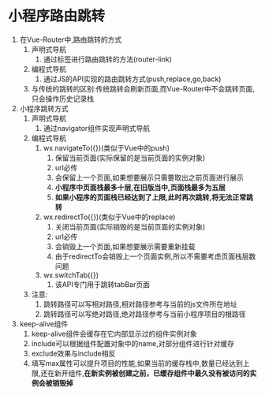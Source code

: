 # 小程序路由跳转

1. 在Vue-Router中,路由跳转的方式
   1. 声明式导航
      1. 通过标签进行路由跳转的方法(router-link)
   2. 编程式导航
      1. 通过JS的API实现的路由跳转方式(push,replace,go,back)
   3. 与传统的跳转的区别:传统跳转会刷新页面,而Vue-Router中不会跳转页面,只会操作历史记录栈
2. 小程序跳转方式
   1. 声明式导航
      1. 通过navigator组件实现声明式导航
   2. 编程式导航
      1. wx.navigateTo({})(类似于Vue中的push)
         1. 保留当前页面(实际保留的是当前页面的实例对象)
         2. url必传
         3. 会保留上一个页面,如果想要展示只需要取出之前页面进行展示
         4. **小程序中页面栈最多十层,在旧版当中,页面栈最多为五层**
         5. **如果小程序的页面栈已经达到了上限,此时再次跳转,将无法正常跳转**
      2. wx.redirectTo({})(类似于Vue中的replace)
         1. 关闭当前页面(实际销毁的是当前页面的实例对象)
         2. url必传
         3. 会销毁上一个页面,如果想要展示需要重新挂载
         4. 由于redirectTo会销毁上一个页面实例,所以不需要考虑页面栈层数问题
      3. wx.switchTab({})
         1. 该API专门用于跳转tabBar页面
   3. 注意:
      1. 跳转路径可以写相对路径,相对路径参考与当前的js文件所在地址
      2. 跳转路径可以写绝对路径,绝对路径参考与当前小程序项目的根路径
3. keep-alive组件
   1. keep-alive组件会缓存在它内部显示过的组件实例对象
   2. include可以根据组件配置对象中的name,对部分组件进行针对缓存
   3. exclude效果与include相反
   4. 填写max属性可以提升项目的性能,如果当前的缓存栈中,数量已经达到上限,还在新开组件,**在新实例被创建之前，已缓存组件中最久没有被访问的实例会被销毁掉**

